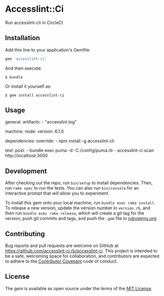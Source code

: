# Accesslint::Ci

Run accesslint-cli in CircleCI

## Installation

Add this line to your application's Gemfile:

```ruby
gem 'accesslint-ci'
```

And then execute:

    $ bundle

Or install it yourself as:

    $ gem install accesslint-ci

## Usage

general:
  artifacts:
    - "accesslint.log"

machine:
  node:
    version: 6.1.0

dependencies:
  override:
    - npm install -g accesslint-cli

test:
  post:
    - bundle exec puma -d -C./config/puma.rb
    - accesslint-ci scan http://localhost:3000

## Development

After checking out the repo, run `bin/setup` to install dependencies. Then, run `rake spec` to run the tests. You can also run `bin/console` for an interactive prompt that will allow you to experiment.

To install this gem onto your local machine, run `bundle exec rake install`. To release a new version, update the version number in `version.rb`, and then run `bundle exec rake release`, which will create a git tag for the version, push git commits and tags, and push the `.gem` file to [rubygems.org](https://rubygems.org).

## Contributing

Bug reports and pull requests are welcome on GitHub at https://github.com/accesslint-ci.rb/accesslint-ci. This project is intended to be a safe, welcoming space for collaboration, and contributors are expected to adhere to the [Contributor Covenant](http://contributor-covenant.org) code of conduct.


## License

The gem is available as open source under the terms of the [MIT License](http://opensource.org/licenses/MIT).

